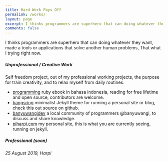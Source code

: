 ```yaml
---
title: Hard Work Pays Off
permalink: /works/
layout: page
excerpt: I thinks programmers are superhero that can doing whatever they want, made a tools or applications that solve another human problems, That what i trying right now.
comments: false
---
```


I thinks programmers are superhero that can doing whatever they want, made a tools or applications that solve another human problems, That what I trying right now.

##### Unprofessional / Creative Work

Self freedom project, out of my professional working projects, the purpose for train creativity, and to relax myself from daily routines.

- <a href="https://rubyist.piharpi.com" target="_blank">programming</a> ruby ebook in bahasa indonesia, reading for free lifetime and open source, contributors are welcome.
- <a href="https://github.com/piharpi/bangsring" target="_blank">bangsring</a> minimalist Jekyll theme for running a personal site or blog, check this out source on github.
- <a href="https://banyuwangidev.org" target="_blank">banyuwangidev</a> a local community of programmers @banyuwangi, to discuss and share knowledge.
- <a href="https://piharpi.com" target="_blank">piharpi.com</a> my personal site, this is what you are currently seeing, running on jekyll.

##### Professional (_soon_)

_25 August 2019, Harpi_
